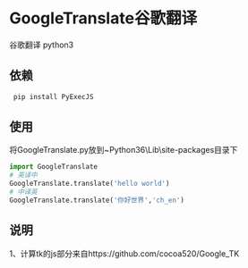 # GoogleTranslate谷歌翻译
谷歌翻译 python3
## 依赖
~~~python
 pip install PyExecJS
~~~
## 使用
将GoogleTranslate.py放到~Python36\Lib\site-packages目录下<br>
~~~python
import GoogleTranslate
# 英译中
GoogleTranslate.translate('hello world')
# 中译英
GoogleTranslate.translate('你好世界','ch_en')
~~~
## 说明
1、计算tk的js部分来自https://github.com/cocoa520/Google_TK<br>
